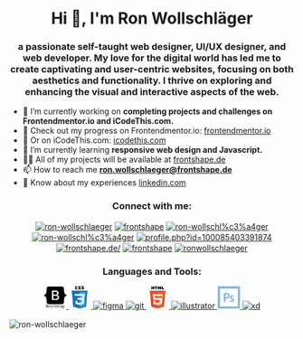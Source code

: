 <h1 align="center">Hi 👋, I'm Ron Wollschläger</h1>
<h3 align="center">a passionate self-taught web designer, UI/UX designer, and web developer. My love for the digital world has led me to create captivating and user-centric websites, focusing on both aesthetics and functionality. I thrive on exploring and enhancing the visual and interactive aspects of the web.</h3>

- 🔭 I’m currently working on **completing projects and challenges on Frontendmentor.io and iCodeThis.com.**
- 👯 Check out my progress on Frontendmentor.io: [frontendmentor.io](https://www.frontendmentor.io/profile/ron-wollschlaeger)
- 🤝 Or on iCodeThis.com: [icodethis.com](https://icodethis.com/RonW)
- 🌱 I’m currently learning **responsive web design and Javascript.**
- 👨‍💻 All of my projects will be available at [frontshape.de](https://www.frontshape.de/)
- 📫 How to reach me **ron.wollschlaeger@frontshape.de**
- 📄 Know about my experiences [linkedin.com](https://www.linkedin.com/in/ron-wollschl%C3%A4ger/)

<h3 align="center">Connect with me:</h3>
<p align="center">
<a href="https://codepen.io/ron-wollschlaeger" target="blank"><img align="center" src="https://raw.githubusercontent.com/rahuldkjain/github-profile-readme-generator/master/src/images/icons/Social/codepen.svg" alt="ron-wollschlaeger" height="30" width="40" /></a>
<a href="https://twitter.com/frontshape" target="blank"><img align="center" src="https://raw.githubusercontent.com/rahuldkjain/github-profile-readme-generator/master/src/images/icons/Social/twitter.svg" alt="frontshape" height="30" width="40" /></a>
<a href="https://linkedin.com/in/ron-wollschl%c3%a4ger" target="blank"><img align="center" src="https://raw.githubusercontent.com/rahuldkjain/github-profile-readme-generator/master/src/images/icons/Social/linked-in-alt.svg" alt="ron-wollschl%c3%a4ger" height="30" width="40" /></a>
<a href="https://stackoverflow.com/users/ron-wollschl%c3%a4ger" target="blank"><img align="center" src="https://raw.githubusercontent.com/rahuldkjain/github-profile-readme-generator/master/src/images/icons/Social/stack-overflow.svg" alt="ron-wollschl%c3%a4ger" height="30" width="40" /></a>
<a href="https://fb.com/profile.php?id=100085403391874" target="blank"><img align="center" src="https://raw.githubusercontent.com/rahuldkjain/github-profile-readme-generator/master/src/images/icons/Social/facebook.svg" alt="profile.php?id=100085403391874" height="30" width="40" /></a>
<a href="https://instagram.com/frontshape.de/" target="blank"><img align="center" src="https://raw.githubusercontent.com/rahuldkjain/github-profile-readme-generator/master/src/images/icons/Social/instagram.svg" alt="frontshape.de/" height="30" width="40" /></a>
<a href="https://dribbble.com/frontshape" target="blank"><img align="center" src="https://raw.githubusercontent.com/rahuldkjain/github-profile-readme-generator/master/src/images/icons/Social/dribbble.svg" alt="frontshape" height="30" width="40" /></a>
<a href="https://www.behance.net/ronwollschlaeger" target="blank"><img align="center" src="https://raw.githubusercontent.com/rahuldkjain/github-profile-readme-generator/master/src/images/icons/Social/behance.svg" alt="ronwollschlaeger" height="30" width="40" /></a>
</p>

<h3 align="center">Languages and Tools:</h3>
<p align="center"> <a href="https://getbootstrap.com" target="_blank" rel="noreferrer"> <img src="https://raw.githubusercontent.com/devicons/devicon/master/icons/bootstrap/bootstrap-plain-wordmark.svg" alt="bootstrap" width="40" height="40"/> </a> <a href="https://www.w3schools.com/css/" target="_blank" rel="noreferrer"> <img src="https://raw.githubusercontent.com/devicons/devicon/master/icons/css3/css3-original-wordmark.svg" alt="css3" width="40" height="40"/> </a> <a href="https://www.figma.com/" target="_blank" rel="noreferrer"> <img src="https://www.vectorlogo.zone/logos/figma/figma-icon.svg" alt="figma" width="40" height="40"/> </a> <a href="https://git-scm.com/" target="_blank" rel="noreferrer"> <img src="https://www.vectorlogo.zone/logos/git-scm/git-scm-icon.svg" alt="git" width="40" height="40"/> </a> <a href="https://www.w3.org/html/" target="_blank" rel="noreferrer"> <img src="https://raw.githubusercontent.com/devicons/devicon/master/icons/html5/html5-original-wordmark.svg" alt="html5" width="40" height="40"/> </a> <a href="https://www.adobe.com/in/products/illustrator.html" target="_blank" rel="noreferrer"> <img src="https://www.vectorlogo.zone/logos/adobe_illustrator/adobe_illustrator-icon.svg" alt="illustrator" width="40" height="40"/> </a> <a href="https://www.photoshop.com/en" target="_blank" rel="noreferrer"> <img src="https://raw.githubusercontent.com/devicons/devicon/master/icons/photoshop/photoshop-line.svg" alt="photoshop" width="40" height="40"/> </a> <a href="https://www.adobe.com/products/xd.html" target="_blank" rel="noreferrer"> <img src="https://cdn.worldvectorlogo.com/logos/adobe-xd.svg" alt="xd" width="40" height="40"/> </a> </p>

<p><img align="center" src="https://github-readme-stats.vercel.app/api/top-langs?username=ron-wollschlaeger&show_icons=true&locale=en&layout=compact" alt="ron-wollschlaeger" /></p>
